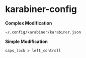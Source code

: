 # karabiner-config

**Complex Modification**
```
~/.config/karabiner/karabiner.json
```

**Simple Modification**
```
caps_lock > left_controll
```
